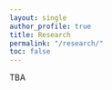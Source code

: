 ```yaml
---
layout: single
author_profile: true
title: Research
permalink: "/research/"
toc: false
---
```


TBA
